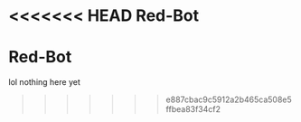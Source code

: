 <<<<<<< HEAD
Red-Bot
=======
# Red-Bot
lol nothing here yet
>>>>>>> e887cbac9c5912a2b465ca508e5ffbea83f34cf2
